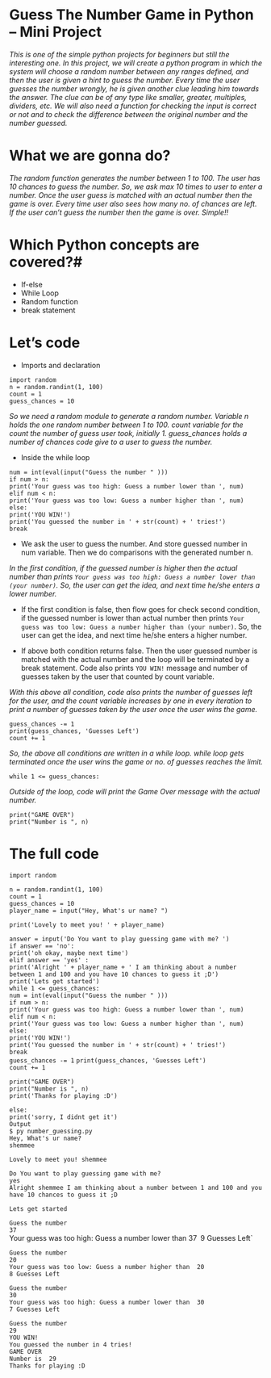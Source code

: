 # Guess The Number Game in Python – Mini Project

*This is one of the simple python projects for beginners but still the interesting one. In this project, we will create a python program in which the system will choose a random number between any ranges defined, and then the user is given a hint to guess the number. Every time the user guesses the number wrongly, he is given another clue leading him towards the answer. The clue can be of any type like smaller, greater, multiples, dividers, etc. We will also need a function for checking the input is correct or not and to check the difference between the original number and the number guessed.*

# What we are gonna do?

*The random function generates the number between 1 to 100. The user has 10 chances to guess the number. So, we ask max 10 times to user to enter a number. Once the user guess is matched with an actual number then the game is over. Every time user also sees how many no. of chances are left. If the user can’t guess the number then the game is over. Simple!!*

# Which Python concepts are covered?#

* If-else                                                                                                                                                                                          
* While Loop                                                                                                                                                                                    
* Random function                                                                                                                                                                                 
* break statement       

# Let’s code  

* Imports and declaration
                                                                                                                                                                
`import random`                                                                                                                                                                   
`n = random.randint(1, 100)`                                                                                                                          
`count = 1`                                                                                                                                                                            
`guess_chances = 10`  

*So we need a random module to generate a random number. Variable n holds the one random number between 1 to 100. count variable for the count the number of guess user took, initially 1. guess_chances holds a number of chances code give to a user to guess the number.*

* Inside the while loop

`num = int(eval(input("Guess the number " )))`                                                                                                                                            
`if num > n:`                                                                                                                                                                                  
  `print('Your guess was too high: Guess a number lower than ', num)`                                                                                                                     
`elif num < n:`                                                                                                                                                                             
  `print('Your guess was too low: Guess a number higher than ', num)`                                                                                                                              
`else:`                                                                                                                                                                                          
  `print('YOU WIN!')`                                                                                                                                                                              
  `print('You guessed the number in ' + str(count) + ' tries!')`                                                                                                                            
  `break`                                                                                                                                                                                      
  
* We ask the user to guess the number. And store guessed number in num variable. Then we do comparisons with the generated number n.
  
*In the first condition, if the guessed number is higher then the actual number than prints `Your guess was too high: Guess a number lower than (your number)`. So, the user can get the idea, and next time he/she enters a lower number.*

* If the first condition is false, then flow goes for check second condition, if the guessed number is lower than actual number then prints `Your guess was too low: Guess a number higher than (your number)`. So, the user can get the idea, and next time he/she enters a higher number.

* If above both condition returns false. Then the user guessed number is matched with the actual number and the loop will be terminated by a break statement. Code also prints `YOU WIN!` message and number of guesses taken by the user that counted by count variable.

*With this above all condition, code also prints the number of guesses left for the user, and the count variable increases by one in every iteration to print a number of guesses taken by the user once the user wins the game.*

`guess_chances -= 1`                                                                                                                                                  
  `print(guess_chances, 'Guesses Left')`                                                                                                                                       
  `count += 1`
  
*So, the above all conditions are written in a while loop. while loop gets terminated once the user wins the game or no. of guesses reaches the limit.*

`while 1 <= guess_chances:`                                                                                                                                                                     

*Outside of the loop, code will print the Game Over message with the actual number.*

`print("GAME OVER")`                                                                                                                                                           
`print("Number is ", n)`

# The full code  

`import random`

`n = random.randint(1, 100)`                                                                                                                                                                        
`count = 1`                                                                                                                                                                                     
`guess_chances = 10`                                                                                                                                                                          
`player_name = input("Hey, What's ur name? ")`                                                                                                                                                  

`print('Lovely to meet you! ' + player_name)`                                                                                                                                                    

`answer = input('Do You want to play guessing game with me? ')`                                                                                                                    
`if answer == 'no':`                                                                                                                                                                        
  `print('oh okay, maybe next time')`                                                                                                                                                      
`elif answer == 'yes' :`                                                                                                                                                                     
  `print('Alright ' + player_name + ' I am thinking about a number between 1 and 100 and you have 10 chances to guess it ;D')`                                                                   
  `print('Lets get started')`                                                                                                                                                        
  `while 1 <= guess_chances:`                                                                                                                                                             
    `num = int(eval(input("Guess the number " )))`                                                                                                                                              
    `if num > n:`                                                                                                                                                                         
      `print('Your guess was too high: Guess a number lower than ', num)`                                                                                                                     
    `elif num < n:`                                                                                                                                                                          
      `print('Your guess was too low: Guess a number higher than ', num)`                                                                                                                          
    `else:`                                                                                                                                                                                           
      `print('YOU WIN!')`                                                                                                                                                                      
      `print('You guessed the number in ' + str(count) + ' tries!')`                                                                                                                            
      `break`                                                                                                                                                                            
    `guess_chances -= 1`
    `print(guess_chances, 'Guesses Left')`                                                                                                                                                         
    `count += 1`                                                                                                                                                                              

  `print("GAME OVER")`                                                                                                                                                                            
  `print("Number is ", n)`                                                                                                                                                                 
  `print('Thanks for playing :D')`                                                                                                                                                                  

`else:`                                                                                                                                                                    
  `print('sorry, I didnt get it')`                                                                                                                                  
`Output`                                                                                                                                                                               
`$ py number_guessing.py`                                                                                                                                                                                                                                                                
`Hey, What's ur name?`                                                                                                                                                                               
`shemmee`                                                                                                                                                         

`Lovely to meet you! shemmee`                                                                                                                                     

`Do You want to play guessing game with me?`                                                                                                                                               
`yes`                                                                                                                                                                                
`Alright shemmee I am thinking about a number between 1 and 100 and you have 10 chances to guess it ;D`                                                                                                 

`Lets get started`                                                                                                                                                                        

`Guess the number`                                                                                                                                                                       
`37`                                                                                                                                                                                        
Your guess was too high: Guess a number lower than  37`
`9 Guesses Left`                                                                                                                                                

`Guess the number`                                                                                                                                                                         
`20`                                                                                                                                                                                       
`Your guess was too low: Guess a number higher than  20`                                                                                                                                          
`8 Guesses Left`                                                                                                                                                                                  

`Guess the number`                                                                                                                                                                          
`30`                                                                                                                                                                                             
`Your guess was too high: Guess a number lower than  30`                                                                                                                           
`7 Guesses Left`                                                                                                                                                                                    

`Guess the number`                                                                                                                                                                              
`29`                                                                                                                                                                                             
`YOU WIN!`                                                                                                                                                                                          
`You guessed the number in 4 tries!`                                                                                                                                                                 
`GAME OVER`                                                                                                                                                                                   
`Number is  29`                                                                                                                                                                                    
`Thanks for playing :D`                                                                                                                                        
